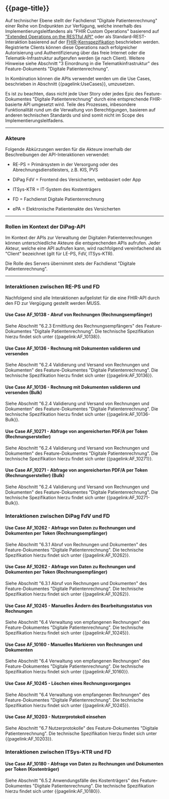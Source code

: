 ## {{page-title}}

Auf technischer Ebene stellt der Fachdienst "Digitale Patientenrechnung" einer Reihe von Endpunkten zur Verfügung, welche innerhalb des Implementierungsleitfandens als "FHIR Custom Operations" basierend auf ["Extended Operations on the RESTful API"](https://hl7.org/fhir/r4/operations.html#3.2.0) oder als Standard-REST-Interaktion basierend auf der [FHIR-Kernspezifikation](https://www.hl7.org/fhir/r4/http.html) beschrieben werden. Registrierte Clients können diese Operations nach erfolgreicher Autorisierung und Authentifizierung über das freie Internet oder die Telematik-Infrastruktur aufgerufen werden (je nach Client). Weitere Hinweise siehe Abschnitt "3 Einordnung in die Telematikinfrastruktur" des Feature-Dokuments "Digitale Patientenrechnung".

In Kombination können die APIs verwendet werden um die Use Cases, beschrieben in Abschnitt {{pagelink:UseCases}}, umzusetzen.

Es ist zu beachten, dass nicht jede User Story oder jedes Epic des Feature-Dokumentes "Digitale Patientenrechnung" durch eine entsprechende FHIR-basierte API umgesetzt wird. Teile des Prozesses, inbesondere Funktionalität rund um die Verwaltung von Berechtigungen, basieren auf anderen technischen Standards und sind somit nicht im Scope des Implementierungsleitfadens.

----

### Akteure

Folgende Abkürzungen werden für die Akteure innerhalb der Beschreibungen der API-Interaktionen verwendet:

* RE-PS = Primärsystem in der Versorgung oder des Abrechnungsdienstleisters, z.B. KIS, PVS

* DiPag FdV = Frontend des Versicherten, webbasiert oder App

* ITSys-KTR = IT-System des Kostenträgers

* FD = Fachdienst Digitale Patientenrechnung

* ePA = Elektronische Patientenakte des Versicherten

----

### Rollen im Kontext der DiPag-API

Im Kontext der APIs zur Verwaltung der Digitalen Patientenrechnungen können unterschiedliche Akteure die entsprechenden APIs aufrufen. Jeder Akteur, welche eine API aufrufen kann, wird nachfolgend vereinfachend als "Client" bezeichnet (gilt für LE-PS, FdV, ITSys-KTR).

Die Rolle des Servers übernimmt stets der Fachdienst "Digitale Patientenrechnung".

----

### Interaktionen zwischen RE-PS und FD

Nachfolgend sind alle Interaktionen aufgelistet für die eine FHIR-API durch den FD zur Vergügung gestellt werden MUSS.

#### Use Case AF_10138 - Abruf von Rechnungen (Rechnungsempfänger)

Siehe Abschnitt "6.2.3 Ermittlung des Rechnungsempfängers" des Feature-Dokumentes "Digitale Patientenrechnung". Die technische Spezifikation hierzu findet sich unter {{pagelink:AF_10138}}.

#### Use Case AF_10136 - Rechnung mit Dokumenten validieren und versenden

Siehe Abschnitt "6.2.4 Validierung und Versand von Rechnungen und Dokumenten" des Feature-Dokumentes "Digitale Patientenrechnung". Die technische Spezifikation hierzu findet sich unter {{pagelink:AF_10136}}.

#### Use Case AF_10136 - Rechnung mit Dokumenten validieren und versenden (Bulk)

Siehe Abschnitt "6.2.4 Validierung und Versand von Rechnungen und Dokumenten" des Feature-Dokumentes "Digitale Patientenrechnung". Die technische Spezifikation hierzu findet sich unter {{pagelink:AF_10136-Bulk}}.

#### Use Case AF_10271 - Abfrage von angereicherten PDF/A per Token (Rechnungsersteller)

Siehe Abschnitt "6.2.4 Validierung und Versand von Rechnungen und Dokumenten" des Feature-Dokumentes "Digitale Patientenrechnung". Die technische Spezifikation hierzu findet sich unter {{pagelink:AF_10271}}.

#### Use Case AF_10271 - Abfrage von angereicherten PDF/A per Token (Rechnungsersteller) (Bulk)

Siehe Abschnitt "6.2.4 Validierung und Versand von Rechnungen und Dokumenten" des Feature-Dokumentes "Digitale Patientenrechnung". Die technische Spezifikation hierzu findet sich unter {{pagelink:AF_10271-Bulk}}.

### Interaktionen zwischen DiPag FdV und FD

#### Use Case AF_10262 - Abfrage von Daten zu Rechnungen und Dokumenten per Token (Rechnungsempfänger)

Siehe Abschnitt "6.3.1 Abruf von Rechnungen und Dokumenten" des Feature-Dokumentes "Digitale Patientenrechnung". Die technische Spezifikation hierzu findet sich unter {{pagelink:AF_10262}}.

#### Use Case AF_10262 - Abfrage von Daten zu Rechnungen und Dokumenten per Token (Rechnungsempfänger)

Siehe Abschnitt "6.3.1 Abruf von Rechnungen und Dokumenten" des Feature-Dokumentes "Digitale Patientenrechnung". Die technische Spezifikation hierzu findet sich unter {{pagelink:AF_10262}}.

#### Use Case AF_10245 - Manuelles Ändern des Bearbeitungsstatus von Rechnungen

Siehe Abschnitt "6.4 Verwaltung von empfangenen Rechnungen" des Feature-Dokumentes "Digitale Patientenrechnung". Die technische Spezifikation hierzu findet sich unter {{pagelink:AF_10245}}.

#### Use Case AF_10160 - Manuelles Markieren von Rechnungen und Dokumenten

Siehe Abschnitt "6.4 Verwaltung von empfangenen Rechnungen" des Feature-Dokumentes "Digitale Patientenrechnung". Die technische Spezifikation hierzu findet sich unter {{pagelink:AF_10160}}.

#### Use Case AF_10245 - Löschen eines Rechnungsvorganges

Siehe Abschnitt "6.4 Verwaltung von empfangenen Rechnungen" des Feature-Dokumentes "Digitale Patientenrechnung". Die technische Spezifikation hierzu findet sich unter {{pagelink:AF_10245}}.

#### Use Case AF_10203 - Nutzerprotokoll einsehen

Siehe Abschnitt "6.7 Nutzerprotokolle" des Feature-Dokumentes "Digitale Patientenrechnung". Die technische Spezifikation hierzu findet sich unter {{pagelink:AF_10203}}.

### Interaktionen zwischen ITSys-KTR und FD

#### Use Case AF_10180 - Abfrage von Daten zu Rechnungen und Dokumenten per Token (Kostenträger)

Siehe Abschnitt "6.5.2 Anwendungsfälle des Kostenträgers" des Feature-Dokumentes "Digitale Patientenrechnung". Die technische Spezifikation hierzu findet sich unter {{pagelink:AF_10180}}.
